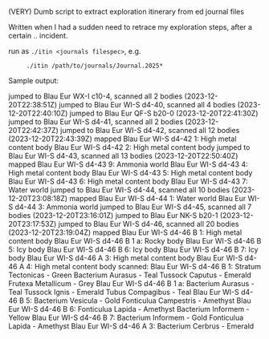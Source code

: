 (VERY) Dumb script to extract exploration itinerary from ed journal files

Written when I had a sudden need to retrace my exploration steps, after a certain .. incident.

run as `./itin <journals filespec>`, e.g.

```
     ./itin /path/to/journals/Journal.2025*
```

Sample output:

jumped to Blau Eur WX-I c10-4, scanned all 2 bodies (2023-12-20T22:38:51Z)
jumped to Blau Eur WI-S d4-40, scanned all 4 bodies (2023-12-20T22:40:10Z)
jumped to Blau Eur QF-S b20-0 (2023-12-20T22:41:30Z)
jumped to Blau Eur WI-S d4-41, scanned all 2 bodies (2023-12-20T22:42:37Z)
jumped to Blau Eur WI-S d4-42, scanned all 12 bodies (2023-12-20T22:43:39Z)
        mapped
                Blau Eur WI-S d4-42 1: High metal content body
                Blau Eur WI-S d4-42 2: High metal content body
jumped to Blau Eur WI-S d4-43, scanned all 13 bodies (2023-12-20T22:50:40Z)
        mapped
                Blau Eur WI-S d4-43 9: Ammonia world
                Blau Eur WI-S d4-43 4: High metal content body
                Blau Eur WI-S d4-43 5: High metal content body
                Blau Eur WI-S d4-43 6: High metal content body
                Blau Eur WI-S d4-43 7: Water world
jumped to Blau Eur WI-S d4-44, scanned all 10 bodies (2023-12-20T23:08:18Z)
        mapped
                Blau Eur WI-S d4-44 1: Water world
                Blau Eur WI-S d4-44 3: Ammonia world
jumped to Blau Eur WI-S d4-45, scanned all 7 bodies (2023-12-20T23:16:01Z)
jumped to Blau Eur NK-S b20-1 (2023-12-20T23:17:53Z)
jumped to Blau Eur WI-S d4-46, scanned all 20 bodies (2023-12-20T23:19:04Z)
        mapped
                Blau Eur WI-S d4-46 B 1: High metal content body
                Blau Eur WI-S d4-46 B 1 a: Rocky body
                Blau Eur WI-S d4-46 B 5: Icy body
                Blau Eur WI-S d4-46 B 6: Icy body
                Blau Eur WI-S d4-46 B 7: Icy body
                Blau Eur WI-S d4-46 A 3: High metal content body
                Blau Eur WI-S d4-46 A 4: High metal content body
        scanned:
                Blau Eur WI-S d4-46 B 1:
                        Stratum Tectonicas - Green
                        Bacterium Aurasus - Teal
                        Tussock Caputus - Emerald
                        Frutexa Metallicum - Grey 
                Blau Eur WI-S d4-46 B 1 a:
                        Bacterium Aurasus - Teal
                        Tussock Ignis - Emerald
                        Tubus Compagibus - Teal 
                Blau Eur WI-S d4-46 B 5:
                        Bacterium Vesicula - Gold
                        Fonticulua Campestris - Amethyst 
                Blau Eur WI-S d4-46 B 6:
                        Fonticulua Lapida - Amethyst
                        Bacterium Informem - Yellow 
                Blau Eur WI-S d4-46 B 7:
                        Bacterium Informem - Gold
                        Fonticulua Lapida - Amethyst 
                Blau Eur WI-S d4-46 A 3:
                        Bacterium Cerbrus - Emerald 
```

